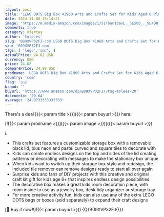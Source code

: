 ```yaml
---
layout: post
title: 'LEGO DOTS Big Box 41960 Arts and Crafts Set for Kids Aged 6 Plus  DIY Desk Tidy Organizer or Toy Jewelry Storage Tray  Decoration Creative Activity'
date: 2024-11-06 13:14:21
image: 'https://m.media-amazon.com/images/I/51FbanI2avL._SL500_._SL400_.jpg'
comments: true
category: ofertas
author: 'tole.es'
slug: 'B09XVP32FJ-com LEGO DOTS Big Box 41960 Arts and Crafts Set for Kids Aged...'
sku: 'B09XVP32FJ-com'
tags: [ 'lego','🇺🇸', ]
actualPrice: 24.62 USD
currency: USD
price: 24.62
comparePrice: 34.99 USD
prodname: 'LEGO DOTS Big Box 41960 Arts and Crafts Set for Kids Aged 6 Plus  DIY Desk Tidy Organizer or Toy Jewelry Storage Tray  Decoration Creative Activity'
country: 'com'
flag: '🇺🇸'
brand: ''
buyurl: 'https://www.amazon.com/dp/B09XVP32FJ/?tag=tolees-20'
descuento: '29.64'
average: '24.0733333333333'
---
```


There's a deal [{{< param title >}}]({{< param buyurl >}})  here:

[![{{< param prodname >}}]({{< param image >}})]({{< param buyurl >}})

ℹ️:

- This crafts set features a customizable storage box with a removable black lid, plus neon and pastel curved and square tiles to decorate with
- Kids can create endless designs on the top and sides of the lid creating patterns or decorating with messages to make the stationary box unique
- When kids want to switch up their storage box style and redesign, the included tile remover can remove designs ready to start all over again
- Surprise kids and fans of DIY projects with this creative and original craft kit gift for kids age 6+ that inspires endless design possibilities
- The decorative box makes a great kids room decoration piece, with room inside to use as a jewelry box, desk tidy organizer or storage tray
- For more creative activity fun, kids can also use any of the extra LEGO DOTS bags or boxes (sold separately) to expand their craft designs

[🛒 Buy it now!!]({{< param buyurl >}})
{{<world>}}B09XVP32FJ{{</world>}}
